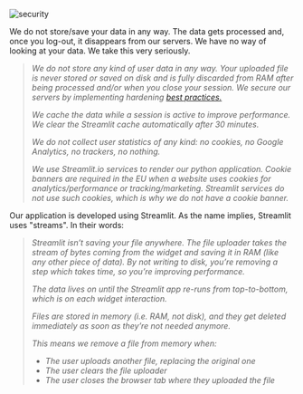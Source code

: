 ![security](assets/images/security.png)

We do not store/save your data in any way. The data gets processed and, once you log-out, it disappears from our servers. We have no way of looking at your data. We take this very seriously.  

> *We do not store any kind of user data in any way. Your uploaded file is never stored or saved on disk and is fully discarded from RAM after being processed and/or when you close your session. We secure our servers by implementing hardening [best practices.](https://www.cisecurity.org/)*
>
> *We cache the data while a session is active to improve performance. We clear the Streamlit cache automatically after 30 minutes.*
>
> *We do not collect user statistics of any kind: no cookies, no Google Analytics, no trackers, no nothing.*
>
> *We use Streamlit.io services to render our python application. Cookie banners are required in the EU when a website uses cookies for analytics/performance or tracking/marketing. Streamlit services do not use such cookies, which is why we do not have a cookie banner.*

Our application is developed using Streamlit. As the name implies, Streamlit uses "streams". In their words:

>  *Streamlit isn’t saving your file anywhere. The file uploader takes the stream of bytes coming from the widget and saving it in RAM (like any other piece of data). By not writing to disk, you’re removing a step which takes time, so you’re improving performance.*
>
> *The data lives on until the Streamlit app re-runs from top-to-bottom, which is on each widget interaction.*
>
> *Files are stored in memory (i.e. RAM, not disk), and they get deleted immediately as soon as they’re not needed anymore.*
>
> *This means we remove a file from memory when:*
>
> - *The user uploads another file, replacing the original one*
> - *The user clears the file uploader*
> - *The user closes the browser tab where they uploaded the file*



